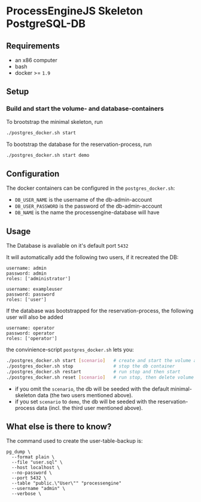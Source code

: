 # ProcessEngineJS Skeleton PostgreSQL-DB

## Requirements

- an x86 computer
- bash
- docker >= `1.9`

## Setup

### Build and start the volume- and database-containers

To brootstrap the minimal skeleton, run 
```bash
./postgres_docker.sh start
```

To bootstrap the database for the reservation-process, run 
```bash
./postgres_docker.sh start demo
```

## Configuration

The docker containers can be configured in the `postgres_docker.sh`:

- `DB_USER_NAME` is the username of the db-admin-account
- `DB_USER_PASSWORD` is the password of the db-admin-account
- `DB_NAME` is the name the processengine-database will have

## Usage
The Database is avaliable on it's default port `5432`

It will automatically add the following two users, if it recreated the DB:
```
username: admin
password: admin
roles: ['administrator']

username: exampleuser
password: password
roles: ['user']
```

If the database was bootstrapped for the reservation-process, the following user will also be added
```
username: operator
password: operator
roles: ['operator']
```

the convinience-script `postgres_docker.sh` lets you:
```bash
./postgres_docker.sh start [scenario]   # create and start the volume and db container
./postgres_docker.sh stop               # stop the db container
./postgres_docker.sh restart            # run stop and then start
./postgres_docker.sh reset [scenario]   # run stop, then delete volume and db-container and then run start
```

- if you omit the `scenario`, the db will be seeded with the default minimal-skeleton data (the two users mentioned above).
- if you set `scenario` to `demo`, the db will be seeded with the reservation-process data (incl. the third user mentioned above).


## What else is there to know?

The command used to create the user-table-backup is:

```
pg_dump \
  --format plain \
  --file "user.sql" \
  --host localhost \
  --no-password \
  --port 5432 \
  --table "public.\"User\"" "processengine"
  --username "admin" \
  --verbose \
```

